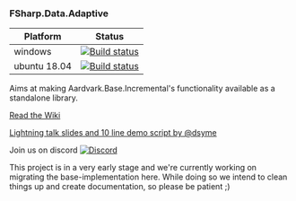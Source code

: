 ### FSharp.Data.Adaptive

| Platform | Status |
|---------|----|
| windows | [![Build status](https://ci.appveyor.com/api/projects/status/syfprdtumkycdt83/branch/master?svg=true)](https://ci.appveyor.com/project/krauthaufen/fsharp-control-incremental/branch/master) |
| ubuntu 18.04   | [![Build status](https://ci.appveyor.com/api/projects/status/b5m7h9gdtlt0g3ji/branch/master?svg=true)](https://ci.appveyor.com/project/krauthaufen/fsharp-control-incremental-6s2nb/branch/master)  |


Aims at making Aardvark.Base.Incremental's functionality available as a standalone library.

[Read the Wiki](https://github.com/fsprojects/FSharp.Data.Adaptive/wiki)

[Lightning talk slides and 10 line demo script by @dsyme](https://github.com/dsyme/fsharp-presentations/tree/master/2019-09-27-openfsharp)


Join us on discord [![Discord](https://discordapp.com/api/guilds/611129394764840960/widget.png)](https://discord.gg/UyecnhM)

This project is in a very early stage and we're currently working on migrating the base-implementation here.
While doing so we intend to clean things up and create documentation, so please be patient ;)
